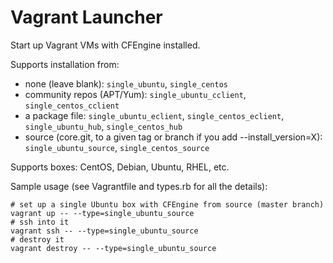 Vagrant Launcher
===========

Start up Vagrant VMs with CFEngine installed.

Supports installation from:
- none (leave blank): `single_ubuntu`, `single_centos`
- community repos (APT/Yum): `single_ubuntu_cclient`, `single_centos_cclient`
- a package file:  `single_ubuntu_eclient`, `single_centos_eclient`, `single_ubuntu_hub`, `single_centos_hub`
- source (core.git, to a given tag or branch if you add --install_version=X): `single_ubuntu_source`, `single_centos_source`

Supports boxes: CentOS, Debian, Ubuntu, RHEL, etc.

Sample usage (see Vagrantfile and types.rb for all the details):

```shell
# set up a single Ubuntu box with CFEngine from source (master branch)
vagrant up -- --type=single_ubuntu_source
# ssh into it
vagrant ssh -- --type=single_ubuntu_source
# destroy it
vagrant destroy -- --type=single_ubuntu_source
```
